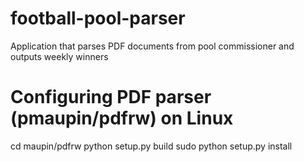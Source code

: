 # football-pool-parser
Application that parses PDF documents from pool commissioner and outputs weekly winners

# Configuring PDF parser (pmaupin/pdfrw) on Linux
cd maupin/pdfrw
python setup.py build
sudo python setup.py install
